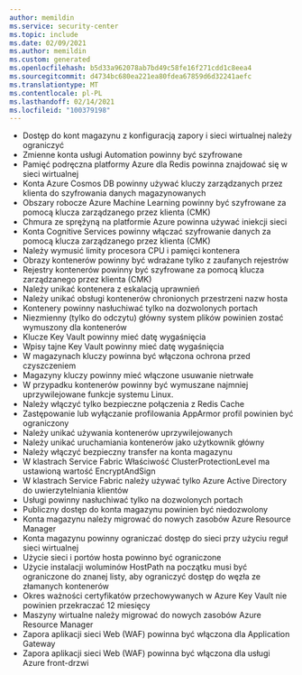 ```yaml
---
author: memildin
ms.service: security-center
ms.topic: include
ms.date: 02/09/2021
ms.author: memildin
ms.custom: generated
ms.openlocfilehash: b5d33a962078ab7bd49c58fe16f271cdd1c8eea4
ms.sourcegitcommit: d4734bc680ea221ea80fdea67859d6d32241aefc
ms.translationtype: MT
ms.contentlocale: pl-PL
ms.lasthandoff: 02/14/2021
ms.locfileid: "100379198"
---
```

- Dostęp do kont magazynu z konfiguracją zapory i sieci wirtualnej należy ograniczyć
- Zmienne konta usługi Automation powinny być szyfrowane
- Pamięć podręczna platformy Azure dla Redis powinna znajdować się w sieci wirtualnej
- Konta Azure Cosmos DB powinny używać kluczy zarządzanych przez klienta do szyfrowania danych magazynowanych
- Obszary robocze Azure Machine Learning powinny być szyfrowane za pomocą klucza zarządzanego przez klienta (CMK)
- Chmura ze sprężyną na platformie Azure powinna używać iniekcji sieci
- Konta Cognitive Services powinny włączać szyfrowanie danych za pomocą klucza zarządzanego przez klienta (CMK)
- Należy wymusić limity procesora CPU i pamięci kontenera
- Obrazy kontenerów powinny być wdrażane tylko z zaufanych rejestrów
- Rejestry kontenerów powinny być szyfrowane za pomocą klucza zarządzanego przez klienta (CMK)
- Należy unikać kontenera z eskalacją uprawnień
- Należy unikać obsługi kontenerów chronionych przestrzeni nazw hosta
- Kontenery powinny nasłuchiwać tylko na dozwolonych portach
- Niezmienny (tylko do odczytu) główny system plików powinien zostać wymuszony dla kontenerów
- Klucze Key Vault powinny mieć datę wygaśnięcia
- Wpisy tajne Key Vault powinny mieć datę wygaśnięcia
- W magazynach kluczy powinna być włączona ochrona przed czyszczeniem
- Magazyny kluczy powinny mieć włączone usuwanie nietrwałe
- W przypadku kontenerów powinny być wymuszane najmniej uprzywilejowane funkcje systemu Linux.
- Należy włączyć tylko bezpieczne połączenia z Redis Cache
- Zastępowanie lub wyłączanie profilowania AppArmor profil powinien być ograniczony
- Należy unikać używania kontenerów uprzywilejowanych
- Należy unikać uruchamiania kontenerów jako użytkownik główny
- Należy włączyć bezpieczny transfer na konta magazynu
- W klastrach Service Fabric Właściwość ClusterProtectionLevel ma ustawioną wartość EncryptAndSign
- W klastrach Service Fabric należy używać tylko Azure Active Directory do uwierzytelniania klientów
- Usługi powinny nasłuchiwać tylko na dozwolonych portach
- Publiczny dostęp do konta magazynu powinien być niedozwolony
- Konta magazynu należy migrować do nowych zasobów Azure Resource Manager
- Konta magazynu powinny ograniczać dostęp do sieci przy użyciu reguł sieci wirtualnej
- Użycie sieci i portów hosta powinno być ograniczone
- Użycie instalacji woluminów HostPath na początku musi być ograniczone do znanej listy, aby ograniczyć dostęp do węzła ze złamanych kontenerów
- Okres ważności certyfikatów przechowywanych w Azure Key Vault nie powinien przekraczać 12 miesięcy
- Maszyny wirtualne należy migrować do nowych zasobów Azure Resource Manager
- Zapora aplikacji sieci Web (WAF) powinna być włączona dla Application Gateway
- Zapora aplikacji sieci Web (WAF) powinna być włączona dla usługi Azure front-drzwi

